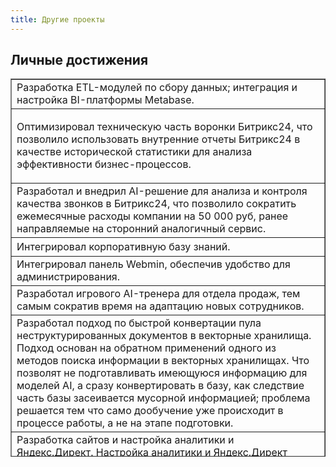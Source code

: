 ```yaml
---
title: Другие проекты
---
```


## **Личные достижения**

<table style="border-collapse: collapse; width: 100%; height: 604.574px;" border="1"><colgroup><col style="width: 99.881%;"></colgroup>
<tbody>
<tr style="height: 29.7017px;">
<td style="height: 29.7017px;">Разработка ETL-модулей по сбору данных; интеграция и настройка BI-платформы Metabase.</td>
</tr>
<tr style="height: 46.5057px;">
<td style="height: 46.5057px;">
<p>Оптимизировал техническую часть воронки Битрикс24, что позволило использовать внутренние отчеты Битрикс24 в качестве исторической статистики для анализа эффективности бизнес-процессов.</p>
</td>
</tr>
<tr style="height: 46.5057px;">
<td style="height: 46.5057px;">Разработал и внедрил AI-решение для анализа и контроля качества звонков в Битрикс24, что позволило сократить ежемесячные расходы компании на 50 000 руб, ранее направляемые на сторонний аналогичный сервис.</td>
</tr>
<tr style="height: 29.7017px;">
<td style="height: 29.7017px;">Интегрировал корпоративную базу знаний.</td>
</tr>
<tr style="height: 29.7017px;">
<td style="height: 29.7017px;">Интегрировал панель Webmin, обеспечив удобство для администрирования.</td>
</tr>
<tr style="height: 29.7017px;">
<td style="height: 29.7017px;">Разработал игрового AI-тренера для отдела продаж, тем самым сократив время на адаптацию новых сотрудников.</td>
</tr>
<tr style="height: 96.9176px;">
<td style="height: 96.9176px;">Разработал подход по быстрой конвертации пула неструктурированных документов в векторные хранилища. Подход основан на обратном применений одного из методов поиска информации в векторных хранилищах. Что позволят не подготавливать имеющуюся информацию для моделей AI, а сразу конвертировать в базу, как следствие часть базы засеивается мусорной информацией; проблема решается тем что само дообучение уже происходит в процессе работы, а не на этапе подготовки.</td>
</tr>
<tr style="height: 96.9176px;">
<td style="height: 96.9176px;">Разработка сайтов и настройка аналитики и Яндекс.Директ.&nbsp;Настройка аналитики и Яндекс.Директ включала расширение стандартных наборов целей (предустановленных в рекламной системе по умолчанию) с помощью скриптов, работы с cookie и локальным хранилищем. Это позволило улучшить отслеживание действий пользователей, гибко настраивать рекламные кампании, исключать ботов и нерелевантную аудиторию, а также автоматически подстраивать таргетинг на целевую аудиторию из предоставленных сегментов.</td>
</tr>
<tr style="height: 63.3097px;">
<td style="height: 63.3097px;">В процессе работы на PepsiCo привёл в порядок и оцифровал документацию, создав персональную систему учёта и контроля технической документации и состояния оборудования. Это позволило эффективно отслеживать состояние оборудования и оперативно управлять задачами.</td>
</tr>
<tr style="height: 46.5057px;">
<td style="height: 46.5057px;">В процессе работы в роли инженера АСУ разработал личные программные инструменты для автоматической диагностики узлов оборудования, что сократило время поиска неисправностей более чем на 50%.&nbsp;</td>
</tr>
<tr style="height: 29.7017px;">
<td style="height: 29.7017px;">Разработка системы управления, автоматизация и запуск ленточного конвейера.</td>
</tr>
<tr style="height: 29.7017px;">
<td style="height: 29.7017px;">Разработка системы управления и автоматизация оборудования для фильтрации воды дачного участка.</td>
</tr>
</tbody>
</table>
